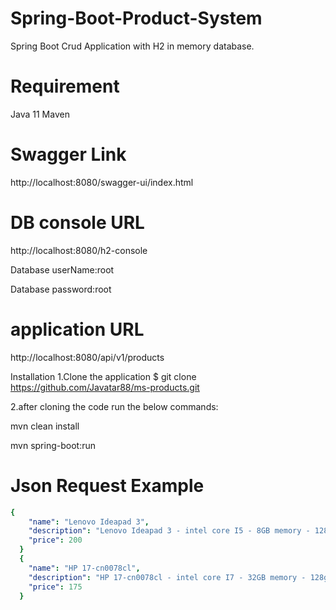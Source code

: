 # Spring-Boot-Product-System
Spring Boot Crud Application with H2 in memory database.

# Requirement
Java 11
Maven

# Swagger Link
http://localhost:8080/swagger-ui/index.html
# DB console URL 
http://localhost:8080/h2-console

Database userName:root

Database password:root

# application URL 
http://localhost:8080/api/v1/products

Installation
1.Clone the application
 $ git clone https://github.com/Javatar88/ms-products.git
 
2.after  cloning the code run the below commands:

mvn clean install

mvn spring-boot:run





# Json Request Example
```yaml
{
    "name": "Lenovo Ideapad 3",
    "description": "Lenovo Ideapad 3 - intel core I5 - 8GB memory - 128gb ssd",
    "price": 200
  }
  {
    "name": "HP 17-cn0078cl",
    "description": "HP 17-cn0078cl - intel core I7 - 32GB memory - 128gb ssd",
    "price": 175
  }
